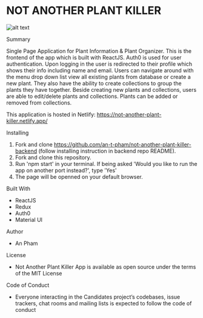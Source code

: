 # NOT ANOTHER PLANT KILLER
![alt text](./public/thumbnail.png) </br>

 Summary

Single Page Application for Plant Information & Plant Organizer. This is the frontend of the app which is built with ReactJS. Auth0 is used for user authentication. Upon logging in the user is redirected to their profile which shows their info including name and email. Users can navigate around with the menu drop down list view all existing plants from database or create a new plant. They also have the ability to create collections to group the plants they have together. Beside creating new plants and collections, users are able to edit/delete plants and collections. Plants can be added or removed from collections. 

This application is hosted in Netlify: https://not-another-plant-killer.netlify.app/

 Installing

1. Fork and clone https://github.com/an-t-pham/not-another-plant-killer-backend (follow installing instruction in backend repo README).
2. Fork and clone this repository.
3. Run 'npm start' in your terminal. If being asked 'Would you like to run the app on another port instead?', type 'Yes'
4. The page will be openned on your default browser.

Built With

- ReactJS
- Redux
- Auth0
- Material UI

 Author

- An Pham

 License

- Not Another Plant Killer App is available as open source under the terms of the MIT License

 Code of Conduct

- Everyone interacting in the Candidates project’s codebases, issue trackers, chat rooms and mailing lists is expected to follow the code of conduct
